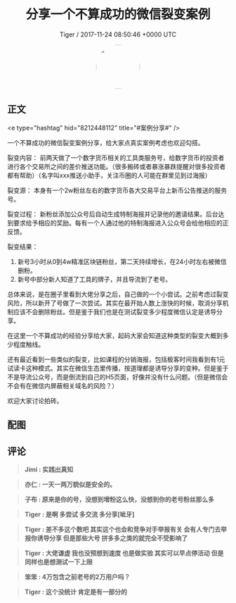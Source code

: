<h1 align="center">分享一个不算成功的微信裂变案例</h1>
<p align="center">
    <a>Tiger / 2017-11-24 08:50:46 &#43;0000 UTC</a>
</p>

<div align="center">
    <img src="https://images.zsxq.com/Ftw-qOvi8kPBYSNMxJDQNjHGCOKD?e=1590940799&amp;token=kIxbL07-8jAj8w1n4s9zv64FuZZNEATmlU_Vm6zD:FR_GjbX5Eu_oIvGg7ByvEolV-EI=" width="100" height="100" style="border:1px solid;border-radius:50%; color:#ffffff"/>
</div>

## 正文

<div>
&lt;e type=&#34;hashtag&#34; hid=&#34;8212448112&#34; title=&#34;#案例分享#&#34; /&gt; 

一个不算成功的微信裂变案例分享，给大家点真实案例考虑也欢迎勾搭。

裂变内容：
前两天做了一个数字货币相关的工具类服务号，给数字货币的投资者进行各个交易所之间的差价推送功能。（很多搬砖或者暴涨暴跌提醒对很多投资者都有帮助）（名字叫xxx推送小助手，关注币圈的人可能在群里见到过海报）

裂变源：
本身有一个2w粉丝左右的数字货币各大交易平台上新币公告推送的服务号。

裂变过程：
新粉丝添加公众号后自动生成特制海报并记录他的邀请结果。后台达到要求给予相应的奖励。每有一个人通过他的特制海报进入公众号会给他相应的正反馈。

裂变结果：
1. 新号3小时从0到4w精准区块链粉丝，第二天持续增长，在24小时左右被微信删粉。
2. 新号中部分新人知道了工具的牌子，并且导流到了老号。

总体来说，是在圈子里看到大佬分享之后，自己做的一个小尝试。之前考虑过裂变风险，所以新开了号做了一次尝试。其实在最开始人数上涨快的时候，取消分享机制应该不会删除粉丝。但是鉴于我们也是在测试裂变多少程度微信认定是诱导分享。

在这里一个不算成功的经验分享给大家，起码大家会知道这种类型的裂变大概到多少程度触线。

还有最近看到一些类似的裂变，比如课程的分销海报，包括极客时间我看到有1元试读卡这种模式。其实在微信生态里传播，按道理都是诱导分享的变种。但是鉴于不是导流公众号，而是倒流到自己的H5页面，好像并没有什么问题。（但是微信会不会有在微信内屏蔽相关域名的风险？）

欢迎大家讨论拍砖。
</div>

## 配图
<div class="image" align="center">

</div>

## 评论

<div align="left">
<div>

<blockquote >
<span> <strong>Jimi : 实践出真知 </strong></span>
</blockquote>

<blockquote >
<span> <strong>亦仁 : 一天一两万貌似是安全的。 </strong></span>
</blockquote>

<blockquote >
<span> <strong>子布 : 原来是你的号，没想到增粉这么快，没想到你的老号粉丝那么多 </strong></span>
</blockquote>

<blockquote >
<span> <strong>Tiger : 是啊 多尝试 多交流 多分享[呲牙] </strong></span>
</blockquote>

<blockquote >
<span> <strong>Tiger : 差不多这个数吧 其实这个也会和竞争对手举报有关 会有人专门去举报你诱导分享 但是那些大号 拼多多之类的就完全不受影响了 </strong></span>
</blockquote>

<blockquote >
<span> <strong>Tiger : 大佬谦虚 我也没预想到速度 也是做实验 其实可以早点停活动 但是同样也是想测试一下上限 </strong></span>
</blockquote>

<blockquote >
<span> <strong>笨笨 : 4万包含之前老号的2万用户吗？ </strong></span>
</blockquote>

<blockquote >
<span> <strong>Tiger : 这个没统计 肯定是有一部分的 </strong></span>
</blockquote>

</div>
</div>